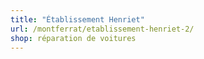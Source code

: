 ```yaml
---
title: "Établissement Henriet"
url: /montferrat/etablissement-henriet-2/
shop: réparation de voitures
---
```

